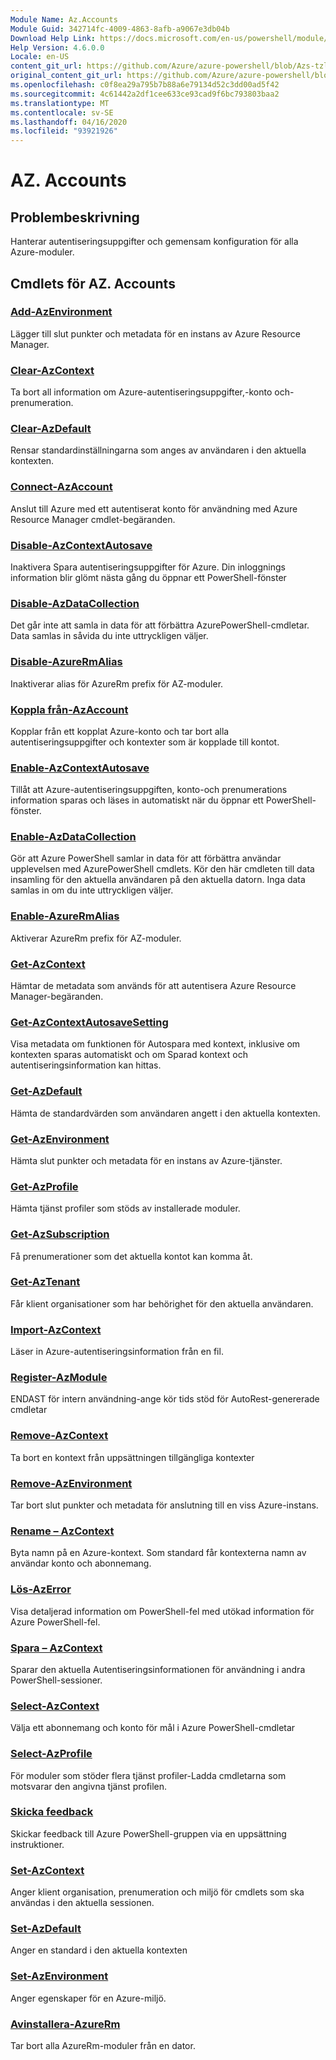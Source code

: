 ```yaml
---
Module Name: Az.Accounts
Module Guid: 342714fc-4009-4863-8afb-a9067e3db04b
Download Help Link: https://docs.microsoft.com/en-us/powershell/module/az.accounts
Help Version: 4.6.0.0
Locale: en-US
content_git_url: https://github.com/Azure/azure-powershell/blob/Azs-tzl/src/Accounts/Accounts/help/Az.Accounts.md
original_content_git_url: https://github.com/Azure/azure-powershell/blob/Azs-tzl/src/Accounts/Accounts/help/Az.Accounts.md
ms.openlocfilehash: c0f8ea29a795b7b88a6e79134d52c3dd00ad5f42
ms.sourcegitcommit: 4c61442a2df1cee633ce93cad9f6bc793803baa2
ms.translationtype: MT
ms.contentlocale: sv-SE
ms.lasthandoff: 04/16/2020
ms.locfileid: "93921926"
---
```

# AZ. Accounts
## Problembeskrivning
Hanterar autentiseringsuppgifter och gemensam konfiguration för alla Azure-moduler.

## Cmdlets för AZ. Accounts
### [Add-AzEnvironment](Add-AzEnvironment.md)
Lägger till slut punkter och metadata för en instans av Azure Resource Manager.

### [Clear-AzContext](Clear-AzContext.md)
Ta bort all information om Azure-autentiseringsuppgifter,-konto och-prenumeration.

### [Clear-AzDefault](Clear-AzDefault.md)
Rensar standardinställningarna som anges av användaren i den aktuella kontexten.

### [Connect-AzAccount](Connect-AzAccount.md)
Anslut till Azure med ett autentiserat konto för användning med Azure Resource Manager cmdlet-begäranden.

### [Disable-AzContextAutosave](Disable-AzContextAutosave.md)
Inaktivera Spara autentiseringsuppgifter för Azure.  Din inloggnings information blir glömt nästa gång du öppnar ett PowerShell-fönster

### [Disable-AzDataCollection](Disable-AzDataCollection.md)
Det går inte att samla in data för att förbättra AzurePowerShell-cmdletar. Data samlas in såvida du inte uttryckligen väljer.

### [Disable-AzureRmAlias](Disable-AzureRmAlias.md)
Inaktiverar alias för AzureRm prefix för AZ-moduler.

### [Koppla från-AzAccount](Disconnect-AzAccount.md)
Kopplar från ett kopplat Azure-konto och tar bort alla autentiseringsuppgifter och kontexter som är kopplade till kontot.

### [Enable-AzContextAutosave](Enable-AzContextAutosave.md)
Tillåt att Azure-autentiseringsuppgiften, konto-och prenumerations information sparas och läses in automatiskt när du öppnar ett PowerShell-fönster. 

### [Enable-AzDataCollection](Enable-AzDataCollection.md)
Gör att Azure PowerShell samlar in data för att förbättra användar upplevelsen med AzurePowerShell cmdlets.
Kör den här cmdleten till data insamling för den aktuella användaren på den aktuella datorn.
Inga data samlas in om du inte uttryckligen väljer.

### [Enable-AzureRmAlias](Enable-AzureRmAlias.md)
Aktiverar AzureRm prefix för AZ-moduler.

### [Get-AzContext](Get-AzContext.md)
Hämtar de metadata som används för att autentisera Azure Resource Manager-begäranden.

### [Get-AzContextAutosaveSetting](Get-AzContextAutosaveSetting.md)
Visa metadata om funktionen för Autospara med kontext, inklusive om kontexten sparas automatiskt och om Sparad kontext och autentiseringsinformation kan hittas.

### [Get-AzDefault](Get-AzDefault.md)
Hämta de standardvärden som användaren angett i den aktuella kontexten.

### [Get-AzEnvironment](Get-AzEnvironment.md)
Hämta slut punkter och metadata för en instans av Azure-tjänster.

### [Get-AzProfile](Get-AzProfile.md)
Hämta tjänst profiler som stöds av installerade moduler.

### [Get-AzSubscription](Get-AzSubscription.md)
Få prenumerationer som det aktuella kontot kan komma åt.

### [Get-AzTenant](Get-AzTenant.md)
Får klient organisationer som har behörighet för den aktuella användaren.

### [Import-AzContext](Import-AzContext.md)
Läser in Azure-autentiseringsinformation från en fil.

### [Register-AzModule](Register-AzModule.md)
ENDAST för intern användning-ange kör tids stöd för AutoRest-genererade cmdletar

### [Remove-AzContext](Remove-AzContext.md)
Ta bort en kontext från uppsättningen tillgängliga kontexter

### [Remove-AzEnvironment](Remove-AzEnvironment.md)
Tar bort slut punkter och metadata för anslutning till en viss Azure-instans.

### [Rename – AzContext](Rename-AzContext.md)
Byta namn på en Azure-kontext.  Som standard får kontexterna namn av användar konto och abonnemang.

### [Lös-AzError](Resolve-AzError.md)
Visa detaljerad information om PowerShell-fel med utökad information för Azure PowerShell-fel.

### [Spara – AzContext](Save-AzContext.md)
Sparar den aktuella Autentiseringsinformationen för användning i andra PowerShell-sessioner.

### [Select-AzContext](Select-AzContext.md)
Välja ett abonnemang och konto för mål i Azure PowerShell-cmdletar

### [Select-AzProfile](Select-AzProfile.md)
För moduler som stöder flera tjänst profiler-Ladda cmdletarna som motsvarar den angivna tjänst profilen.

### [Skicka feedback](Send-Feedback.md)
Skickar feedback till Azure PowerShell-gruppen via en uppsättning instruktioner.

### [Set-AzContext](Set-AzContext.md)
Anger klient organisation, prenumeration och miljö för cmdlets som ska användas i den aktuella sessionen.

### [Set-AzDefault](Set-AzDefault.md)
Anger en standard i den aktuella kontexten

### [Set-AzEnvironment](Set-AzEnvironment.md)
Anger egenskaper för en Azure-miljö.

### [Avinstallera-AzureRm](Uninstall-AzureRm.md)
Tar bort alla AzureRm-moduler från en dator.

